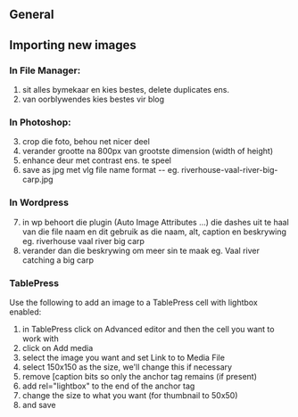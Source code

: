 ## General

## Importing new images
### In File Manager:
1. sit alles bymekaar en kies bestes, delete duplicates ens.
2. van oorblywendes kies bestes vir blog

### In Photoshop: 
3. crop die foto, behou net nicer deel
4. verander grootte na 800px van grootste dimension (width of height)
5. enhance deur met contrast ens. te speel
6. save as jpg met vlg file name format 
   <plek>-<water>-<beskrywing> 
   eg. riverhouse-vaal-river-big-carp.jpg

### In Wordpress
7. in wp behoort die plugin (Auto Image Attributes ...) die dashes uit te haal van die file naam en dit gebruik as die naam, alt, caption en beskrywing 
   eg. riverhouse vaal river big carp
8. verander dan die beskrywing om meer sin te maak
   eg. Vaal river catching a big carp 

### TablePress
   Use the following to add an image to a TablePress cell with lightbox enabled:
1. in TablePress click on Advanced editor and then the cell you want to work with
2. click on Add media
3. select the image you want and set Link to to Media File
4. select 150x150 as the size, we'll change this if necessary
5. remove [caption bits so only the anchor tag remains (if present)
6. add rel="lightbox" to the end of the anchor tag
7. change the size to what you want (for thumbnail to 50x50)
8. and save



